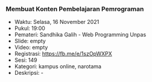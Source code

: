 
### Membuat Konten Pembelajaran Pemrograman

- Waktu: Selasa, 16 November 2021
- Pukul: 19:00
- Pemateri: Sandhika Galih - Web Programming Unpas
- Slide: empty
- Video: empty
- Registrasi: https://fb.me/e/1szOpWXPX
- Sesi: 149
- Kategori: kampus online, narotama
- Deskripsi: -
          